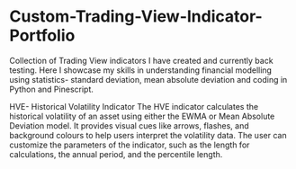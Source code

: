 # Custom-Trading-View-Indicator-Portfolio
Collection of Trading View indicators I have created and currently back testing. Here I showcase my skills in understanding financial modelling using statistics- standard deviation, mean absolute deviation and coding in Python and Pinescript.

HVE- Historical Volatility Indicator 
The HVE indicator calculates the historical volatility of an asset using either the EWMA or Mean Absolute Deviation model. 
It provides visual cues like arrows, flashes, and background colours to help users interpret the volatility data. The user can customize the parameters of the indicator, such as the length for calculations, the annual period, and the percentile length.

